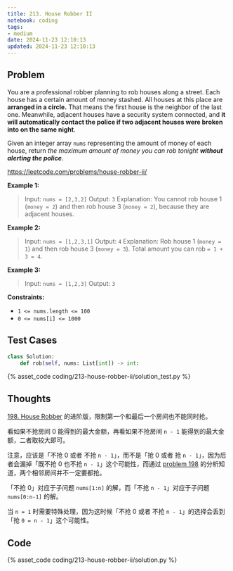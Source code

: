 ```yaml
---
title: 213. House Robber II
notebook: coding
tags:
- medium
date: 2024-11-23 12:10:13
updated: 2024-11-23 12:10:13
---
```

## Problem

You are a professional robber planning to rob houses along a street. Each house has a certain amount of money stashed. All houses at this place are **arranged in a circle.** That means the first house is the neighbor of the last one. Meanwhile, adjacent houses have a security system connected, and **it will automatically contact the police if two adjacent houses were broken into on the same night**.

Given an integer array `nums` representing the amount of money of each house, return _the maximum amount of money you can rob tonight **without alerting the police**_.

<https://leetcode.com/problems/house-robber-ii/>

**Example 1:**

> Input: `nums = [2,3,2]`
> Output: `3`
> Explanation: You cannot rob house 1 (`money = 2`) and then rob house 3 (`money = 2`), because they are adjacent houses.

**Example 2:**

> Input: `nums = [1,2,3,1]`
> Output: `4`
> Explanation: Rob house 1 (`money = 1`) and then rob house 3 (`money = 3`).
> Total amount you can rob `= 1 + 3 = 4`.

**Example 3:**

> Input: `nums = [1,2,3]`
> Output: `3`

**Constraints:**

- `1 <= nums.length <= 100`
- `0 <= nums[i] <= 1000`

## Test Cases

``` python
class Solution:
    def rob(self, nums: List[int]) -> int:
```

{% asset_code coding/213-house-robber-ii/solution_test.py %}

## Thoughts

[198. House Robber](198-house-robber) 的进阶版，限制第一个和最后一个房间也不能同时抢。

看如果不抢房间 0 能得到的最大金额，再看如果不抢房间 `n - 1` 能得到的最大金额，二者取较大即可。

注意，应该是「不抢 0 或者 不抢 `n - 1`」，而不是「抢 0 或者 抢 `n - 1`」，因为后者会漏掉「既不抢 0 也不抢 `n - 1`」这个可能性，而通过 [problem 198](198-house-robber) 的分析知道，两个相邻房间并不一定要都抢。

「不抢 0」对应于子问题 `nums[1:n]` 的解，而「不抢 `n - 1`」对应于子问题 `nums[0:n-1]` 的解。

当 `n = 1` 时需要特殊处理，因为这时候「不抢 0 或者 不抢 `n - 1`」的选择会丢到「抢 `0 = n - 1`」这个可能性。

## Code

{% asset_code coding/213-house-robber-ii/solution.py %}
